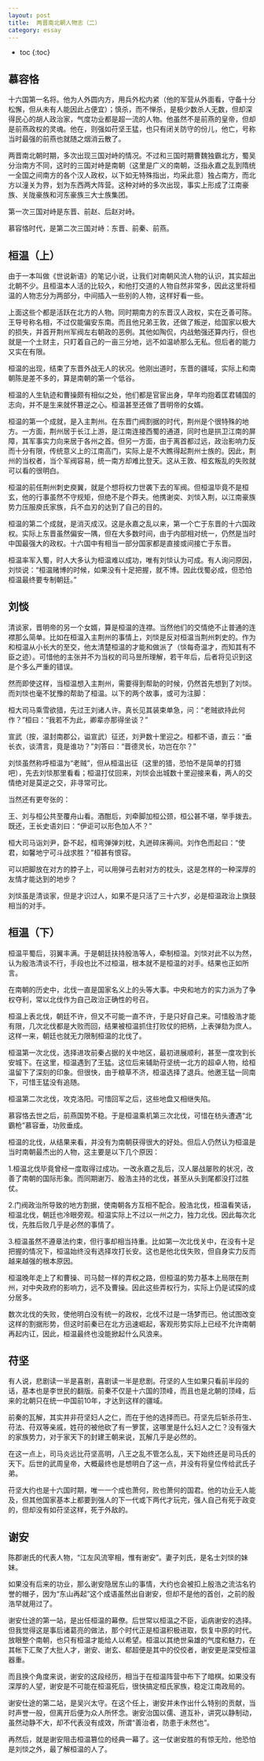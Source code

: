 ```yaml
---
layout: post
title:  两晋南北朝人物志（二）
category: essay 
---
```


* toc
{:toc}

## 慕容恪

十六国第一名将。他为人外圆内方，用兵外松内紧（他的军营从外面看，守备十分松懈，但从未有人能因此占便宜）；慎杀，而不惮杀，是极少数杀人无数，但却深得民心的胡人政治家，气度功业都是超一流的人物。他虽然不是前燕的皇帝，但却是前燕政权的灵魂。他在，则强如苻坚王猛，也只有闭关防守的份儿，他亡，号称当时最强的前燕也就随之烟消云散了。

两晋南北朝时期，多次出现三国对峙的情况。不过和三国时期曹魏独霸北方，蜀吴分治南方不同，这时的三国对峙是南朝（这里是广义的南朝，泛指永嘉之乱到隋统一全国之间南方的各个汉人政权，以下如无特殊指出，均采此意）独占南方，而北方以潼关为界，划为东西两大阵营。这种对峙的多次出现，事实上形成了江南豪族、关陇豪族和河东豪族三大士族集团。

第一次三国对峙是东晋、前赵、后赵对峙。

慕容恪时代，是第二次三国对峙：东晋、前秦、前燕。

## 桓温（上）

由于一本叫做《世说新语》的笔记小说，让我们对南朝风流人物的认识，其实超出北朝不少。且桓温本人活的比较久，和他打交道的人物自然非常多，因此这里将桓温的人物志分为两部分，中间插入一些别的人物，这样好看一些。

上面这些个都是活跃在北方的人物。同时期南方的东晋汉人政权，实在乏善可陈。王导号称名相，不过仅能偏安东南。而且他兄弟王敦，还做了叛逆，给国家以极大的损失，并首开荆州军阀左右朝政的恶例。其他如陶侃，内战勉强还算内行，但也就是一个土财主，只盯着自己的一亩三分地，远不如温峤那么无私。但后者的能力又实在有限。

桓温的出现，结束了东晋外战无人的状况。他刚出道时，东晋的疆域，实际上和南朝陈是差不多的，算是南朝的第一个低谷。

桓温的人生轨迹和曹操颇有相似之处，他们都是官宦出身，早年均抱着匡君辅国的志向，并不是生来就怀篡逆之心。桓温甚至还做了晋明帝的女婿。

桓温的第一个成就，是入主荆州。在东晋门阀割据的时代，荆州是个很特殊的地方。一方面，荆州居于长江上游，是江南连接西蜀的通道，同时也是拱卫江南的屏障，其军事实力向来居于各州之首。但另一方面，由于离首都过远，政治影响力反而十分有限，传统意义上的江南高门，实际上是不大瞧得起荆州士族的。因此，荆州的当权者，当个军阀容易，统一南方却难比登天。这从王敦、桓玄叛乱的失败就可以看的很明白。

桓温的前任荆州刺史庾翼，就是个想将权力世袭下去的军阀。但桓温毕竟不是桓玄，他的行事虽然不守规矩，但绝不是个莽夫。他携谢奕、刘惔入荆，以江南豪族势力压服庾氏家族，兵不血刃的达到了自己的目的。

桓温的第二个成就，是消灭成汉。这是永嘉之乱以来，第一个亡于东晋的十六国政权。实际上东晋虽然偏安一隅，但在大多数时间，由于内部相对统一，仍然是当时中国最强大的政权。十六国中有相当一部分国家都是直接或间接亡于东晋。

桓温率军入蜀，时人大多认为桓温难以成功，唯有刘惔认为可成。有人询问原因，刘惔说：“桓温赌博的时候，如果没有十足把握，就不博。因此伐蜀必成，但恐怕桓温最终要专制朝廷。”

## 刘惔

清谈家，晋明帝的另一个女婿，算是桓温的连襟。当然他们的交情绝不止普通的连襟那么简单。比如在桓温入主荆州的事情上，刘惔是反对桓温当荆州刺史的。作为和桓温从小长大的至交，他太清楚桓温的才能和做派了（惔每奇温才，而知其有不臣之迹）。可惜他的主张并不为当权的司马昱所理解，若干年后，后者将见识到这是个多么严重的错误。

然而即使这样，当桓温想入主荆州，需要得到帮助的时候，仍然首先想到了刘惔。而刘惔也毫不犹豫的帮助了桓温。以下的两个故事，或可为注脚：

桓大司马乘雪欲猎，先过王刘诸人许。真长见其装束单急，问：“老贼欲持此何作？”桓曰：“我若不为此，卿辈亦那得坐谈？”

宣武（按，温封南郡公，谥宣武）征还，刘尹数十里迎之。桓都不语，直云：“垂长衣，谈清言，竟是谁功？”刘答曰：“晋德灵长，功岂在尔？”

刘惔虽然称呼桓温为“老贼”，但从桓温出征（这里的猎，恐怕不是简单的打猎吧），先去刘惔那里看看；桓温打仗回来，刘惔会出城数十里迎接来看，两人的交情绝对是莫逆之交，非寻常可比。

当然还有更夸张的：

王、刘与桓公共至覆舟山看。酒酣后，刘牵脚加桓公颈，桓公甚不堪，举手拨去。既还，王长史语刘曰：“伊讵可以形色加人不？”

桓大司马诣刘尹，卧不起，桓弯弹弹刘枕，丸迸碎床褥间。刘作色而起曰：“使君，如馨地宁可斗战求胜？”桓甚有恨容。

可以把脚放在对方的脖子上，可以用弹弓去射对方的枕头，这是怎样的一种深厚的友情才能达到的地步？

刘惔虽是清谈家，但是才识过人，如果不是只活了三十六岁，必是桓温政治上旗鼓相当的对手。

## 桓温（下）

桓温平蜀后，羽翼丰满。于是朝廷扶持殷浩等人，牵制桓温。刘惔对此不以为然，认为殷浩清谈不行，手段也比不过桓温，根本就不是桓温的对手。结果也正如所言。

在南朝的历史中，北伐一直是国家名义上的头等大事。中央和地方的实力派为了争权夺利，常以北伐作为自己政治正确性的号召。

桓温上表北伐，朝廷不许，但又不可能一直不许，于是只好自己来。可惜殷浩才能有限，几次北伐都是大败而回，结果被桓温抓住打败仗的把柄，上表弹劾为庶人。这样一来，朝廷也就无力限制桓温的北伐了。

桓温第一次北伐，选择进攻前秦占据的关中地区，最初进展顺利，甚至一度攻到长安城下。在这里，桓温遇到了王猛。这位后来辅助苻坚统一北方的超卓人物，给桓温留下了深刻的印象。但很快，由于粮草不济，桓温选择了退兵。他邀王猛一同南下，可惜王猛没有追随。

桓温第二次北伐，攻克洛阳。可惜回军之后，这些地盘又相继失陷。

慕容恪去世之后，前燕国势不稳。于是桓温乘机第三次北伐，可惜在枋头遭遇“北霸枪”慕容垂，功败垂成。

桓温的北伐，从结果来看，并没有为南朝获得很大的好处。但后人仍然认为桓温是当时南朝最杰出的人物，这主要是以下几个原因：

1.桓温北伐毕竟曾经一度取得过成功。一改永嘉之乱后，汉人屡战屡败的状况，改善了南朝的国际形象。而同期谢万、殷浩主持的北伐，甚至从头到尾都没打过胜仗。

2.门阀政治所导致的地方割据，使南朝各方互相不配合。殷浩北伐，桓温看笑话，桓温北伐，朝廷也冷眼旁观。桓温实际上不过以一州之力，独力北伐。因此每次北伐，先胜后败几乎是必然的事情了。

3.桓温虽然不遵章法约束，但行事却相当持重。比如第一次北伐关中，在没有十足把握的情况下，桓温始终没有选择攻打长安。这也是他北伐失败，但自身实力反而越来越强的根本原因。

桓温晚年走上了和曹操、司马懿一样的弄权之路，但桓温的势力基本上局限在荆州，对中央政府的影响力，远不及曹操。因此这些弄权行为，实际上仍是试探的成分居多。

数次北伐的失败，使他明白没有统一的政权，北伐不过是一场梦而已。他试图改变这样的割据形势，但这时前秦已在北方迅速崛起，客观形势实际上已经不允许南朝再起内讧，因此，桓温最终也没能掀起什么风浪来。

## 苻坚

有人说，悲剧读一半是喜剧，喜剧读一半是悲剧。苻坚的人生如果只看前半段的话，基本也是李世民的翻版。前秦不仅是十六国的顶峰，而且也是北朝的顶峰，后来的北朝只在统一中国前10年，才达到这样的疆域。

前秦的瓦解，其实并非苻坚妇人之仁，而在于他的选择而已。苻坚先后斩杀苻生、苻法、苻双等亲戚，姓苻的被他砍了有一箩筐，这哪里是什么妇人之仁？没有强大的家族势力，对于家天下的封建王朝来说，瓦解几乎是必然的。

在这一点上，司马炎远比苻坚高明，八王之乱不管怎么乱，天下始终还是司马氏的天下。后世的武周皇帝，大概最终也是想明白了这一点，并没有将皇位传给武氏子弟。

苻坚大约也是十六国时期，唯一一个成也萧何，败也萧何的国君。他的功业无人能及，但其他国家基本上都要到强人的下一代或下两代才玩完，强人自己有死于政变的，但却没有如苻坚这样，死于外敌的。

## 谢安

陈郡谢氏的代表人物，“江左风流宰相，惟有谢安”。妻子刘氏，是名士刘惔的妹妹。

如果没有后来的功业，那么谢安隐居东山的事情，大约也会被扣上殷浩之流沽名钓誉的帽子，因为“东山再起”这个成语虽然出自谢安，但却不是他的首创，之前的殷浩早就用过了。

谢安仕途的第一站，是出任桓温的幕僚。后世常以桓温之不臣，诟病谢安的选择。但我觉得这是事后诸葛亮的做法，那个时代正是桓温积极进取，恢复中原的时代。放眼整个南朝，也只有桓温才能给人以希望。桓温以其绝世枭雄的气度和魅力，在其帐下汇聚了大批人才，谢安、谢玄、郗超便是其中的佼佼者，谢安更是深受桓温器重。

而且换个角度来说，谢安的这段经历，相当于在桓温阵营中布下了暗棋。如果没有深厚的人望，谢安是不可能在桓温死后，很快搞定桓氏家族，稳定江南政局的。

谢安仕途的第二站，是吴兴太守。在这个任上，谢安并未作出什么特别的贡献，当时声誉一般，但离开后便为众人所怀念。谢安治国以儒、道互补，讲究以静制动，虽然动静不大，却不代表没有成效，所谓“善治者，防患于未然也”。

再然后，就是谢安阻击桓温篡位的经典一幕了。这一仗谢安胜的有惊无险，他恐怕是刘惔之外，最了解桓温的人了。
